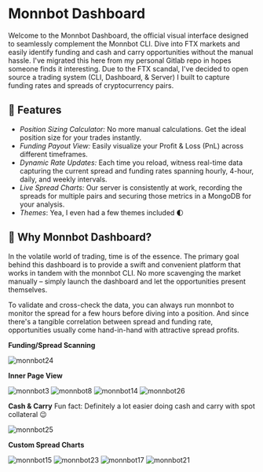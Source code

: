# Monnbot Dashboard
Welcome to the Monnbot Dashboard, the official visual interface designed to seamlessly complement the Monnbot CLI. Dive into FTX markets and easily identify funding and cash and carry opportunities without the manual hassle. I've migrated this here from my personal Gitlab repo in hopes someone finds it interesting. Due to the FTX scandal, I've decided to open source a trading system (CLI, Dashboard, & Server) I built to capture funding rates and spreads of cryptocurrency pairs.

## 🚀 Features
- *Position Sizing Calculator:* No more manual calculations. Get the ideal position size for your trades instantly.
- *Funding Payout View:* Easily visualize your Profit & Loss (PnL) across different timeframes.
- *Dynamic Rate Updates:* Each time you reload, witness real-time data capturing the current spread and funding rates spanning hourly, 4-hour, daily, and weekly intervals.
- *Live Spread Charts:* Our server is consistently at work, recording the spreads for multiple pairs and securing those metrics in a MongoDB for your analysis.
- *Themes*: Yea, I even had a few themes included 🌓

## 🎯 Why Monnbot Dashboard?
In the volatile world of trading, time is of the essence. The primary goal behind this dashboard is to provide a swift and convenient platform that works in tandem with the monnbot CLI. No more scavenging the market manually – simply launch the dashboard and let the opportunities present themselves.

To validate and cross-check the data, you can always run monnbot to monitor the spread for a few hours before diving into a position. And since there's a tangible correlation between spread and funding rate, opportunities usually come hand-in-hand with attractive spread profits.

**Funding/Spread Scanning**

![monnbot24](https://github.com/RyanMoreau/monnbot-dashboard/assets/3619317/53aa2fae-05d3-45ee-8840-eacf65885755)

**Inner Page View**

![monnbot3](https://github.com/RyanMoreau/monnbot-dashboard/assets/3619317/cb01f1bb-f576-493d-b254-0eb90a4510b0)
![monnbot8](https://github.com/RyanMoreau/monnbot-dashboard/assets/3619317/39f4d5f4-aabb-478a-836f-d22fcf82f9e3)
![monnbot14](https://github.com/RyanMoreau/monnbot-dashboard/assets/3619317/afb86d75-7d78-44d7-945a-903aac3c638e)
![monnbot26](https://github.com/RyanMoreau/monnbot-dashboard/assets/3619317/a37860cc-d961-4eb3-8428-409cb02bb6f6)

**Cash & Carry**
Fun fact: Definitely a lot easier doing cash and carry with spot collateral 😉

![monnbot25](https://github.com/RyanMoreau/monnbot-dashboard/assets/3619317/7d0b946c-f572-40e9-8f42-94f671bb2b7a)

**Custom Spread Charts**

![monnbot15](https://github.com/RyanMoreau/monnbot-dashboard/assets/3619317/9211c7b1-d9cc-442d-abd7-4bc5f02de76d)
![monnbot23](https://github.com/RyanMoreau/monnbot-dashboard/assets/3619317/9087e065-581f-42b8-80e8-ad40b4b14fef)
![monnbot17](https://github.com/RyanMoreau/monnbot-dashboard/assets/3619317/2fa9c64c-894e-4f06-b4ab-73b8c7757e6b)
![monnbot21](https://github.com/RyanMoreau/monnbot-dashboard/assets/3619317/32fe389a-7c8c-47d6-a492-8ad1ff6ffd6b)
